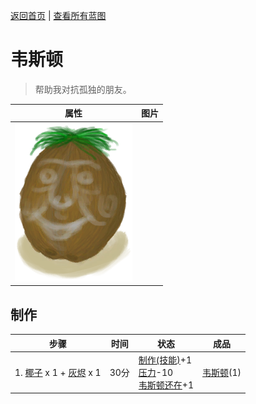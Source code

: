 [返回首页](index.md)   |  [查看所有蓝图](blueprint.md)
# 韦斯顿  
> 帮助我对抗孤独的朋友。  
  
  属性  |   图片   
 ----  |  ----:   
   |  ![](Sprite/Weston.png)   
  
## 制作  
步骤  |  时间  |  状态  |  成品  
----  |  ----  |  ----  |  ----  
1. [椰子](Coconut.md) x 1 + [灰烬](Ash.md) x 1  |  30分  |  [制作(技能)](Skill_Crafting.md)+1<br>[压力](Stress.md)-10<br>[韦斯顿还在](WestonAlive.md)+1  |  [韦斯顿](Weston.md)(1)  
